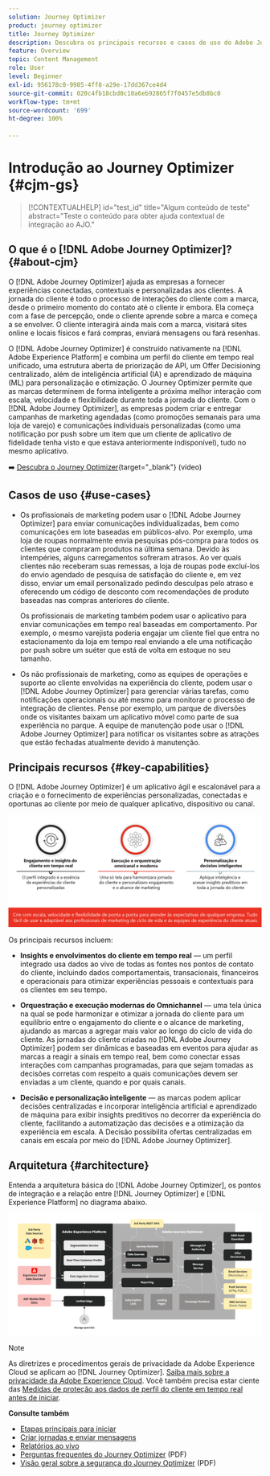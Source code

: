 ```yaml
---
solution: Journey Optimizer
product: journey optimizer
title: Journey Optimizer
description: Descubra os principais recursos e casos de uso do Adobe Journey Optimizer
feature: Overview
topic: Content Management
role: User
level: Beginner
exl-id: 956178c0-9985-4ff8-a29e-17dd367ce4d4
source-git-commit: 020c4fb18cbd0c10a6eb92865f7f0457e5db8bc0
workflow-type: tm+mt
source-wordcount: '699'
ht-degree: 100%

---
```


# Introdução ao Journey Optimizer {#cjm-gs}

>[!CONTEXTUALHELP]
>id="test_id"
>title="Algum conteúdo de teste"
>abstract="Teste o conteúdo para obter ajuda contextual de integração ao AJO."

## O que é o [!DNL Adobe Journey Optimizer]?{#about-cjm}

O [!DNL Adobe Journey Optimizer] ajuda as empresas a fornecer experiências conectadas, contextuais e personalizadas aos clientes. A jornada do cliente é todo o processo de interações do cliente com a marca, desde o primeiro momento do contato até o cliente ir embora. Ela começa com a fase de percepção, onde o cliente aprende sobre a marca e começa a se envolver. O cliente interagirá ainda mais com a marca, visitará sites online e locais físicos e fará compras, enviará mensagens ou fará resenhas.

O [!DNL Adobe Journey Optimizer] é construído nativamente na [!DNL Adobe Experience Platform] e combina um perfil do cliente em tempo real unificado, uma estrutura aberta de priorização de API, um Offer Decisioning centralizado, além de inteligência artificial (IA) e aprendizado de máquina (ML) para personalização e otimização. O Journey Optimizer permite que as marcas determinem de forma inteligente a próxima melhor interação com escala, velocidade e flexibilidade durante toda a jornada do cliente. Com o [!DNL Adobe Journey Optimizer], as empresas podem criar e entregar campanhas de marketing agendadas (como promoções semanais para uma loja de varejo) e comunicações individuais personalizadas (como uma notificação por push sobre um item que um cliente de aplicativo de fidelidade tenha visto e que estava anteriormente indisponível), tudo no mesmo aplicativo.

➡️ [Descubra o Journey Optimizer](https://experienceleague.adobe.com/docs/journey-optimizer-learn/tutorials/introduction-to-journey-optimizer/introduction.html?lang=pt-BR){target=&quot;_blank&quot;} (vídeo)


## Casos de uso {#use-cases}

* Os profissionais de marketing podem usar o [!DNL Adobe Journey Optimizer] para enviar comunicações individualizadas, bem como comunicações em lote baseadas em públicos-alvo. Por exemplo, uma loja de roupas normalmente envia pesquisas pós-compra para todos os clientes que compraram produtos na última semana. Devido às intempéries, alguns carregamentos sofreram atrasos. Ao ver quais clientes não receberam suas remessas, a loja de roupas pode excluí-los do envio agendado de pesquisa de satisfação do cliente e, em vez disso, enviar um email personalizado pedindo desculpas pelo atraso e oferecendo um código de desconto com recomendações de produto baseadas nas compras anteriores do cliente.

   Os profissionais de marketing também podem usar o aplicativo para enviar comunicações em tempo real baseadas em comportamento. Por exemplo, o mesmo varejista poderia engajar um cliente fiel que entra no estacionamento da loja em tempo real enviando a ele uma notificação por push sobre um suéter que está de volta em estoque no seu tamanho.

* Os não profissionais de marketing, como as equipes de operações e suporte ao cliente envolvidas na experiência do cliente, podem usar o [!DNL Adobe Journey Optimizer] para gerenciar várias tarefas, como notificações operacionais ou até mesmo para monitorar o processo de integração de clientes. Pense por exemplo, um parque de diversões onde os visitantes baixam um aplicativo móvel como parte de sua experiência no parque. A equipe de manutenção pode usar o [!DNL Adobe Journey Optimizer] para notificar os visitantes sobre as atrações que estão fechadas atualmente devido à manutenção.

## Principais recursos {#key-capabilities}

O [!DNL Adobe Journey Optimizer] é um aplicativo ágil e escalonável para a criação e o fornecimento de experiências personalizadas, conectadas e oportunas ao cliente por meio de qualquer aplicativo, dispositivo ou canal.

![](assets/ajo-capabilities.png)

Os principais recursos incluem:

* **Insights e envolvimentos do cliente em tempo real** — um perfil integrado usa dados ao vivo de todas as fontes nos pontos de contato do cliente, incluindo dados comportamentais, transacionais, financeiros e operacionais para otimizar experiências pessoais e contextuais para os clientes em seu tempo.

* **Orquestração e execução modernas do Omnichannel** — uma tela única na qual se pode harmonizar e otimizar a jornada do cliente para um equilíbrio entre o engajamento do cliente e o alcance de marketing, ajudando as marcas a agregar mais valor ao longo do ciclo de vida do cliente. As jornadas do cliente criadas no [!DNL Adobe Journey Optimizer] podem ser dinâmicas e baseadas em eventos para ajudar as marcas a reagir a sinais em tempo real, bem como conectar essas interações com campanhas programadas, para que sejam tomadas as decisões corretas com respeito a quais comunicações devem ser enviadas a um cliente, quando e por quais canais.

* **Decisão e personalização inteligente** — as marcas podem aplicar decisões centralizadas e incorporar inteligência artificial e aprendizado de máquina para exibir insights preditivos no decorrer da experiência do cliente, facilitando a automatização das decisões e a otimização da experiência em escala. A Decisão possibilita ofertas centralizadas em canais em escala por meio do [!DNL Adobe Journey Optimizer].

## Arquitetura {#architecture}

Entenda a arquitetura básica do [!DNL Adobe Journey Optimizer], os pontos de integração e a relação entre [!DNL Journey Optimizer] e [!DNL Experience Platform] no diagrama abaixo.

![](assets/ajo-architecture.png)


>[!NOTE]
>
> As diretrizes e procedimentos gerais de privacidade da Adobe Experience Cloud se aplicam ao [!DNL Journey Optimizer]. [Saiba mais sobre a privacidade da Adobe Experience Cloud](https://www.adobe.com/br/privacy/experience-cloud.html).
> Você também precisa estar ciente das [Medidas de proteção aos dados de perfil do cliente em tempo real antes de iniciar](https://experienceleague.adobe.com/docs/experience-platform/profile/guardrails.html?lang=pt-BR).


**Consulte também**

* [Etapas principais para iniciar](quick-start.md)
* [Criar jornadas e enviar mensagens](../building-journeys/journey-gs.md)
* [Relatórios ao vivo](../reports/live-report.md)
* [Perguntas frequentes do Journey Optimizer](assets/do-not-localize/AJO-FAQ.pdf) (PDF)
* [Visão geral sobre a segurança do Journey Optimizer](https://www.adobe.com/content/dam/cc/en/security/pdfs/AJO_SecurityOverview.pdf) (PDF)
